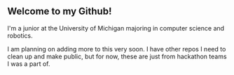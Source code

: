 ## Welcome to my Github!

I'm a junior at the University of Michigan majoring in computer science and robotics. 

I am planning on adding more to this very soon. I have other repos I need to clean up and make public, but for now, these are just from hackathon teams I was a part of.
<!--
**vaibhavgurunathan/vaibhavgurunathan** is a ✨ _special_ ✨ repository because its `README.md` (this file) appears on your GitHub profile.

Here are some ideas to get you started:

- 🔭 I’m currently working on ...
- 🌱 I’m currently learning ...
- 👯 I’m looking to collaborate on ...
- 🤔 I’m looking for help with ...
- 💬 Ask me about ...
- 📫 How to reach me: ...
- 😄 Pronouns: ...
- ⚡ Fun fact: ...
-->

